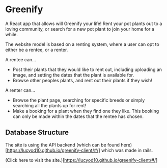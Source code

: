 # Greenify

A React app that allows will Greenify your life! Rent your pot plants out to a loving community, or search for a new pot plant to join your home for a while.

The website model is based on a renting system, where a user can opt to either be a rentee, or a renter.

A rentee can...
- Post their plants that they would like to rent out, including uploading an image, and setting the dates that the plant is available for.
- Browse other peoples plants, and rent out their plants if they wish!

A renter can...
- Browse the plant page, searching for specific breeds or simply searching all the plants up for rent!
- Make a booking for a plant when they find one they like. This booking can only be made within the dates that the rentee has chosen.

## Database Structure

The site is using the API backend (which can be found here)[https://lucyod10.github.io/greenify-client/#/] which was made in rails.

(Click here to visit the site.)[https://lucyod10.github.io/greenify-client/#/]
